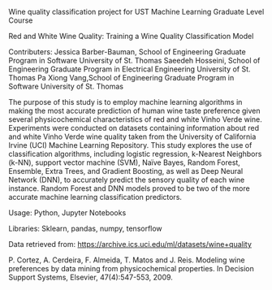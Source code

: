 Wine quality classification project for UST Machine Learning Graduate Level Course 

Red and White Wine Quality: Training a Wine Quality Classification Model

Contributers:
Jessica Barber-Bauman, School of Engineering Graduate Program in Software University of St. Thomas
Saeedeh Hosseini, School of Engineering Graduate Program in Electrical Engineering University of St. Thomas
Pa Xiong Vang,School of Engineering Graduate Program in Software University of St. Thomas

The purpose of this study is to employ machine learning algorithms in making the most accurate prediction of human wine taste preference given several physicochemical characteristics of red and white Vinho Verde wine. Experiments were conducted on datasets containing information about red and white Vinho Verde wine quality taken from the University of California Irvine (UCI) Machine Learning Repository. This study explores the use of classification algorithms, including logistic regression, k-Nearest Neighbors (k-NN), support vector machine (SVM), Naïve Bayes, Random Forest, Ensemble, Extra Trees, and Gradient Boosting, as well as Deep Neural Network (DNN), to accurately predict the sensory quality of each wine instance. Random Forest and DNN models proved to be two of the more accurate machine learning classification predictors.

Usage:
Python, Jupyter Notebooks

Libraries:
Sklearn, pandas, numpy, tensorflow

Data retrieved from: https://archive.ics.uci.edu/ml/datasets/wine+quality 

P. Cortez, A. Cerdeira, F. Almeida, T. Matos and J. Reis.
Modeling wine preferences by data mining from physicochemical properties. In Decision Support Systems, Elsevier, 47(4):547-553, 2009.
